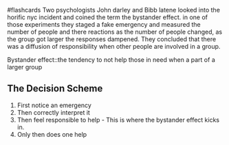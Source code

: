 #flashcards
Two psychologists John darley and Bibb latene looked into the horific nyc incident and coined the term the bystander effect. in one of those experiments they staged a fake emergency and measured the number of people and there reactions as the number of people changed, as the group got larger the responses dampened. They concluded that there was a diffusion of responsibility when other people are involved in a group. 

Bystander effect::the tendency to not help those in need when a part of a larger group

## The Decision Scheme
1. First notice an emergency
2. Then correctly interpret it
3. Then feel responsible to help - This is where the bystander effect kicks in.
4. Only then does one help

